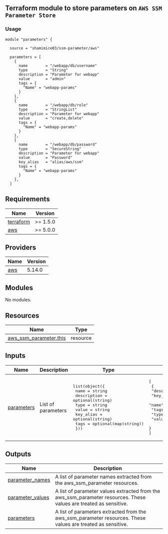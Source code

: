 ## Terraform module to store parameters on `AWS SSM Parameter Store`
### Usage

```hcl
module "parameters" {

  source = "shamimice03/ssm-parameter/aws"

  parameters = [
    {
      name        = "/webapp/db/username"
      type        = "String"
      description = "Parameter for webapp"
      value       = "admin"
      tags = {
        "Name" = "webapp-params"
      }
    },
    {
      name        = "/webapp/db/role"
      type        = "StringList"
      description = "Parameter for webapp"
      value       = "create,delete"
      tags = {
        "Name" = "webapp-params"
      }
    },
    {
      name        = "/webapp/db/password"
      type        = "SecureString"
      description = "Parameter for webapp"
      value       = "Password"
      key_alias   = "alias/aws/ssm"
      tags = {
        "Name" = "webapp-params"
      }
    },
  ]
```
<!-- BEGINNING OF PRE-COMMIT-TERRAFORM DOCS HOOK -->
## Requirements

| Name | Version |
|------|---------|
| <a name="requirement_terraform"></a> [terraform](#requirement\_terraform) | >= 1.5.0 |
| <a name="requirement_aws"></a> [aws](#requirement\_aws) | >= 5.0.0 |

## Providers

| Name | Version |
|------|---------|
| <a name="provider_aws"></a> [aws](#provider\_aws) | 5.14.0 |

## Modules

No modules.

## Resources

| Name | Type |
|------|------|
| [aws_ssm_parameter.this](https://registry.terraform.io/providers/hashicorp/aws/latest/docs/resources/ssm_parameter) | resource |

## Inputs

| Name | Description | Type | Default | Required |
|------|-------------|------|---------|:--------:|
| <a name="input_parameters"></a> [parameters](#input\_parameters) | List of parameters | <pre>list(object({<br>    name        = string<br>    description = optional(string)<br>    type        = string<br>    value       = string<br>    key_alias   = optional(string)<br>    tags        = optional(map(string))<br>  }))</pre> | <pre>[<br>  {<br>    "description": null,<br>    "key_alias": null,<br>    "name": null,<br>    "tags": null,<br>    "type": null,<br>    "value": null<br>  }<br>]</pre> | no |

## Outputs

| Name | Description |
|------|-------------|
| <a name="output_parameter_names"></a> [parameter\_names](#output\_parameter\_names) | A list of parameter names extracted from the aws\_ssm\_parameter resources. |
| <a name="output_parameter_values"></a> [parameter\_values](#output\_parameter\_values) | A list of parameter values extracted from the aws\_ssm\_parameter resources. These values are treated as sensitive. |
| <a name="output_parameters"></a> [parameters](#output\_parameters) | A list of parameters extracted from the aws\_ssm\_parameter resources. These values are treated as sensitive. |
<!-- END OF PRE-COMMIT-TERRAFORM DOCS HOOK -->
